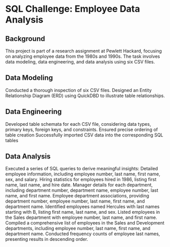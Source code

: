 # SQL Challenge: Employee Data Analysis

## Background
This project is part of a research assignment at Pewlett Hackard, focusing on analyzing employee data from the 1980s and 1990s. The task involves data modeling, data engineering, and data analysis using six CSV files.

## Data Modeling

Conducted a thorough inspection of six CSV files.
Designed an Entity Relationship Diagram (ERD) using QuickDBD to illustrate table relationships.

## Data Engineering

Developed table schemata for each CSV file, considering data types, primary keys, foreign keys, and constraints.
Ensured precise ordering of table creation 
Successfully imported CSV data into the corresponding SQL tables

## Data Analysis
Executed a series of SQL queries to derive meaningful insights:
Detailed employee information, including employee number, last name, first name, sex, and salary.
Hiring statistics for employees hired in 1986, listing first name, last name, and hire date.
Manager details for each department, including department number, department name, employee number, last name, and first name.
Employee department associations, providing department number, employee number, last name, first name, and department name.
Identified employees named Hercules with last names starting with B, listing first name, last name, and sex.
Listed employees in the Sales department with employee number, last name, and first name.
Compiled a comprehensive list of employees in the Sales and Development departments, including employee number, last name, first name, and department name.
Conducted frequency counts of employee last names, presenting results in descending order.